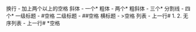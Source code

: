 换行 - 加上两个以上的空格
斜体 - 一个*
粗体 - 两个*
粗斜体 - 三个*
分割线 - 四个*
一级标题 - #空格
二级标题 - ##空格
横标题   - >空格
列表 - 上一行# 1. 2.
无序列表 - 上一行# *空格
